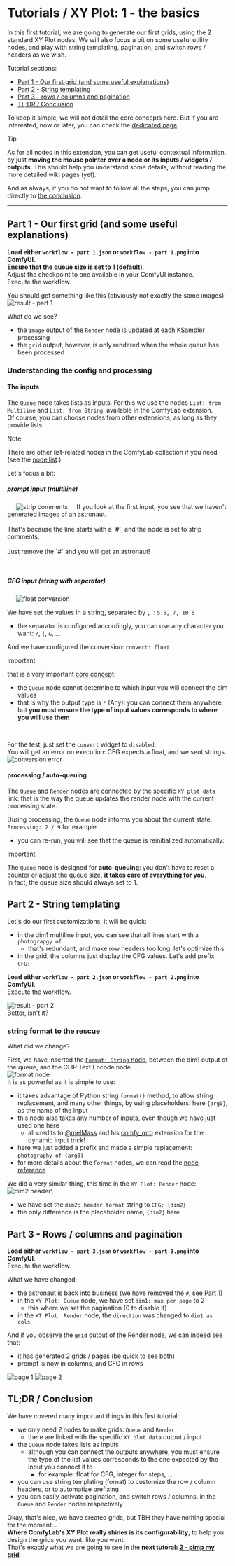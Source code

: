 # Tutorials / XY Plot: 1 - the basics

In this first tutorial, we are going to generate our first grids, using the 2 standard XY Plot nodes.
We will also focus a bit on some useful utility nodes, and play with string templating, pagination, and switch rows / headers as we wish.

Tutorial sections:

- [Part 1 - Our first grid (and some useful explanations)](#part-1---our-first-grid-and-some-useful-explanations)
- [Part 2 - String templating](#part-2---string-templating)
- [Part 3 - rows / columns and pagination](#part-3---rows--columns-and-pagination)
- [TL;DR / Conclusion](#tldr--conclusion)

To keep it simple, we will not detail the core concepts here. But if you are interested, now or later, you can check the [dedicated page](../../../node%20reference/xy%20plot/0%20-%20core%20concepts.md).

> [!TIP]
> As for all nodes in this extension, you can get useful contextual information, by just **moving the mouse pointer over a node or its inputs / widgets / outputs**. This should help you understand some details, without reading the more detailed wiki pages (yet).

And as always, if you do not want to follow all the steps, you can jump directly to [the conclusion](#tldr--conclusion).

---

## Part 1 - Our first grid (and some useful explanations)

**Load either `workflow - part 1.json` or `workflow - part 1.png` into ComfyUI.**\
**Ensure that the queue size is set to 1 (default)**.\
Adjust the checkpoint to one available in your ComfyUI instance.\
Execute the workflow.

You should get something like this (obviously not exactly the same images):\
![result - part 1](./details/result%20-%20part%201.jpg)

What do we see?

- the `image` output of the `Render` node is updated at each KSampler processing
- the `grid` output, however, is only rendered when the whole queue has been processed

### Understanding the config and processing

#### The inputs

The `Queue` node takes lists as inputs. For this we use the nodes `List: from Multiline` and `List: from String`, available in the ComfyLab extension.\
Of course, you can choose nodes from other extensions, as long as they provide lists.

> [!NOTE]
> There are other list-related nodes in the ComfyLab collection if you need (see the [node list](../../../node_list.md).)

Let's focus a bit:

##### prompt input (multiline)

<p>
<img src="./details/detail%20-%20part%201%20-%20comments.jpg" alt="strip comments" align="left" hspace="20"/>
If you look at the first input, you see that we haven't generated images of an astronaut.<br/>
<br/>
That's because the line starts with a `#`, and the node is set to strip comments.<br/>
<br/>
Just remove the `#` and you will get an astronaut!
</p>
<br clear="left"/>

##### CFG input (string with seperator)

<img src="./details/detail%20-%20part%201%20-%20float.jpg" alt="float conversion" hspace="20"/>

We have set the values in a string, separated by `, `: `5.5, 7, 10.5`

- the separator is configured accordingly, you can use any character you want: `/`, `|`, `&`, ...

And we have configured the conversion: `convert: float`

> [!IMPORTANT]
> that is a very important [core concept](../../../node%20reference/xy%20plot/0%20-%20core%20concepts.md):
>
> - the `Queue` node cannot determine to which input you will connect the dim values
> - that is why the output type is `*` (Any): you can connect them anywhere, but **you must ensure the type of input values corresponds to where you will use them**

<br/>

For the test, just set the `convert` widget to `disabled`.\
You will get an error on execution: CFG expects a float, and we sent strings.\
![conversion error](./details/detail%20-%20part%201%20-%20convert%20error.jpg)

#### processing / auto-queuing

The `Queue` and `Render` nodes are connected by the specific `XY plot data` link: that is the way the queue updates the render node with the current processing state.

During processing, the `Queue` node informs you about the current state: `Processing: 2 / 9` for example

- you can re-run, you will see that the queue is reinitialized automatically:

> [!IMPORTANT]
> The `Queue` node is designed for **auto-queuing**: you don't have to reset a counter or adjust the queue size, **it takes care of everything for you**.\
> In fact, the queue size should always set to 1.

## Part 2 - String templating

Let's do our first customizations, it will be quick:

- in the dim1 multiline input, you can see that all lines start with `a photograpgy of`
  - that's redundant, and make row headers too long: let's optimize this
- in the grid, the columns just display the CFG values. Let's add prefix `CFG: `

**Load either `workflow - part 2.json` or `workflow - part 2.png` into ComfyUI**.\
Execute the workflow.

![result - part 2](./details/result%20-%20part%202.jpg)\
Better, isn't it?

### string format to the rescue

What did we change?

First, we have inserted the [`Format: String` node](../../../node%20reference/format.md), between the dim1 output of the queue, and the CLIP Text Encode node.\
![format node](./details/detail%20-%20part%202%20-%20prompt.jpg)\
It is as powerful as it is simple to use:

- it takes advantage of Python string `format()` method, to allow string replacement, and many other things, by using placeholders: here `{arg0}`, as the name of the input
- this node also takes any number of inputs, even though we have just used one here
  - all credits to [@melMass](https://github.com/melMass) and his [comfy_mtb](https://github.com/melMass/comfy_mtb) extension for the dynamic input trick!
- here we just added a prefix and made a simple replacement: `photography of {arg0}`
- for more details about the `Format` nodes, we can read the [node reference](../../../node%20reference/format.md)

We did a very similar thing, this time in the `XY Plot: Render` node:\
![dim2 header](./details/detail%20-%20part%202%20-%20header.jpg)\

- we have set the `dim2: header format` string to `CFG: {dim2}`
- the only difference is the placeholder name, `{dim2}` here

## Part 3 - Rows / columns and pagination

**Load either `workflow - part 3.json` or `workflow - part 3.png` into ComfyUI**.\
Execute the workflow.

What we have changed:

- the astronaut is back into business (we have removed the `#`, see [Part 1](#part-1---our-first-grid-and-some-useful-explanations))
- in the `XY Plot: Queue` node, we have set `dim1: max per page` to 2
  - this where we set the pagination (0 to disable it)
- in the `XT Plot: Render` node, the `direction` was changed to `dim1 as cols`

And if you observe the `grid` output of the Render node, we can indeed see that:

- it has generated 2 grids / pages (be quick to see both)
- prompt is now in columns, and CFG in rows

![page 1](./details/result%20-%20part%203%20-%20page%201.jpg)
![page 2](./details/result%20-%20part%203%20-%20page%202.jpg)

## TL;DR / Conclusion

We have covered many important things in this first tutorial:

- we only need 2 nodes to make grids: `Queue` and `Render`
  - there are linked with the specific `XY plot data` output / input
- the `Queue` node takes lists as inputs
  - although you can connect the outputs anywhere, you must ensure the type of the list values corresponds to the one expected by the input you connect it to
    - for example: float for CFG, integer for steps, ...
- you can use string templating (fornat) to customize the row / column headers, or to automatize prefixing
- you can easily activate pagination, and switch rows / columns, in the `Queue` and `Render` nodes respectively

Okay, that's nice, we have created grids, but TBH they have nothing special for the moment...\
**Where ComfyLab's XY Plot really shines is its configurability**, to help you design the grids you want, like you want:\
That's exactly what we are going to see in the **next tutoral: [2 - pimp my grid](../2%20-%20pimp%20my%20grid/)**
